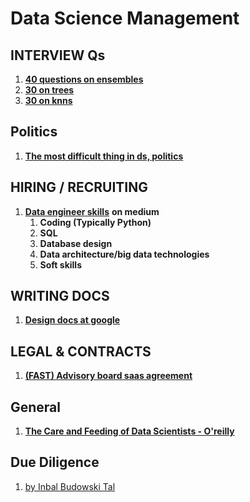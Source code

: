 # Data Science Management

## **INTERVIEW Qs**

1. [**40 questions on ensembles**](https://www.analyticsvidhya.com/blog/2017/02/40-questions-to-ask-a-data-scientist-on-ensemble-modeling-techniques-skilltest-solution/?utm\_source=facebook.com\&utm\_medium=social)
2. [**30 on trees**](https://www.analyticsvidhya.com/blog/2017/09/30-questions-test-tree-based-models/?utm\_source=facebook.com\&utm\_medium=social)
3. [**30 on knns**](https://www.analyticsvidhya.com/blog/2017/09/30-questions-test-k-nearest-neighbors-algorithm/?utm\_source=facebook.com\&utm\_medium=social\&fbclid=IwAR0JgeXKfyLGndL2\_eMX7R6HLVY9la97V6QMIYb\_4LnG56N-x1Oe5DsdhqE)

## **Politics**

1. [**The most difficult thing in ds, politics**](https://towardsdatascience.com/the-most-difficult-thing-in-data-science-politics-ca6dd781da56)

## **HIRING / RECRUITING**

1. [**Data engineer skills**](https://medium.com/@m\_mcclarty/data-engineering-interview-guide-7a14d10887dd) **on medium**
   1. **Coding (Typically Python)**
   2. **SQL**
   3. **Database design**
   4. **Data architecture/big data technologies**
   5. **Soft skills**

## **WRITING DOCS**

1. [**Design docs at google**](https://www.industrialempathy.com/posts/design-docs-at-google/)

## **LEGAL & CONTRACTS**

1. [**(FAST) Advisory board saas agreement**](https://fi.co/fast)

## General

1. [**The Care and Feeding of Data Scientists - O'reilly**](https://oreilly-ds-report.s3.amazonaws.com/Care\_and\_Feeding\_of\_Data\_Scientists.pdf)

## Due Diligence&#x20;

1. [by Inbal Budowski Tal ](https://inbal-budo.medium.com/how-to-run-a-machine-learning-technical-due-diligence-415970f77d5f)
